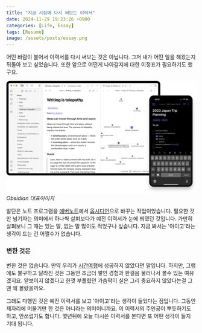 ```yaml
---
title: "지금 시점에 다시 써보는 이력서"
date: 2024-11-29 19:23:26 +0900
categories: [Life, Essay]
tags: [Resume] 
image: /assets/posts/essay.png
---
```


어떤 바람이 불어서 이력서를 다시 써보는 것은 아닙니다. 그저 내가 어떤 일을 해왔는지 뒤돌아 보고 싶었습니다. 또한 앞으로 어떤게 나아갈지에 대한 이정표가 필요하기도 했구요.

![Obsidian 대표이미지](/assets/posts/2024/11/obsidian.png)
_Obsidian 대표이미지_

발단은 노트 프로그램을 [에버노트](https://evernote.com)에서 [옵시디언](https://obsidian.md/)으로 바꾸는 작업이었습니다.  필요한 것만 넘기자는 의미에서 하나씩 살펴보다가 예전 이력서가 눈에 띄였던 것입니다. 가만히 살펴보니 그 때는 있는 말, 없는 말 많이도 적었구나 싶습니다. 지금 봐서는 '아이고'라는 생각이 드는 건 어쩔수가 없습니다.

### 변한 것은
 
변한 것은 없습니다. 만약 우리가 [시간여행](https://en.wikipedia.org/wiki/Frequently_Asked_Questions_About_Time_Travel)에 성공하지 않았다면 말입니다. 하지만, 그럼에도 불구하고 달라진 것은 그동안 조금더 쌓인 경험과 한걸음 물러나서 볼수 있는 여유겠지요. 얕보이지 않겠다고 한껏 부풀렸던 가슴팍이 실은 그리 중요하지 않았다는걸 그땐 왜 몰랐을까요.

그래도 다행인 것은 예전 이력서를 보고 '아이고'라는 생각이 들었다는 점입니다. 그동안 제자리에 머물기만 한 것은 아니라는 의미이니까요. 이 이력서의 주인공이 뿌듯하기도 하고, 안쓰럽기도 합니다. 몇년뒤에 오늘 다시쓴 이력서를 본다면 또 어떤 생각이 들지 기대 됩니다.